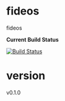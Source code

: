 fideos
======

fideos


**Current Build Status**

[![Build Status](http://phpci.vig.gs/build-status/image/10?branch=master)](http://phpci.vig.gs/build-status/view/10?branch=master)

version
=======
v0.1.0
